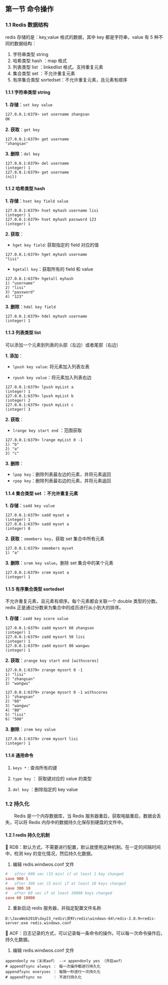 ## 第一节 命令操作

### 1.1 Redis 数据结构

redis 存储的是：key,value 格式的数据，其中 key 都是字符串，value 有 5 种不同的数据结构：

1) 字符串类型 string
2) 哈希类型 hash ：map 格式  
3) 列表类型 list ：linkedlist 格式。支持重复元素
4) 集合类型 set ：不允许重复元素
5) 有序集合类型 sortedset：不允许重复元素，且元素有顺序

#### 1.1.1 字符串类型 string

**1. 存储**：`set key value`

```bash
127.0.0.1:6379> set username zhangsan
OK
```

**2. 获取**：`get key`

```shell
127.0.0.1:6379> get username
"zhangsan"
```
			
**3. 删除**：`del key`

```shell
127.0.0.1:6379> del username
(integer) 1
127.0.0.1:6379> get username
(nil)
```


#### 1.1.2 哈希类型 hash


**1. 存储**：`hset key field value`

```shell
127.0.0.1:6379> hset myhash username lisi
(integer) 1
127.0.0.1:6379> hset myhash password 123
(integer) 1
```

**2. 获取**： 

* `hget key field`: 获取指定的 field 对应的值

```shell
127.0.0.1:6379> hget myhash username
"lisi"
```

* `hgetall key`：获取所有的 field 和 value

```shell
127.0.0.1:6379> hgetall myhash
1) "username"
2) "lisi"
3) "password"
4) "123"
```
				
**3. 删除**：`hdel key field`

```shell
127.0.0.1:6379> hdel myhash username
(integer) 1
```



#### 1.1.3 列表类型 list

可以添加一个元素到列表的头部（左边）或者尾部（右边）

**1. 添加**：

* `lpush key value`: 将元素加入列表左表
	
* `rpush key value`：将元素加入列表右边

```shell	
127.0.0.1:6379> lpush myList a
(integer) 1
127.0.0.1:6379> lpush myList b
(integer) 2
127.0.0.1:6379> rpush myList c
(integer) 3
```

**2. 获取**：

* `lrange key start end` ：范围获取

```shell
127.0.0.1:6379> lrange myList 0 -1
1) "b"
2) "a"
3) "c"
```

**3. 删除**：

* `lpop key`：删除列表最左边的元素，并将元素返回
* `rpop key`：删除列表最右边的元素，并将元素返回



#### 1.1.4 集合类型 set ：不允许重复元素

**1. 存储**：`sadd key value`

```shell
127.0.0.1:6379> sadd myset a
(integer) 1
127.0.0.1:6379> sadd myset a
(integer) 0
```

**2. 获取**：`smembers key`，获取 set 集合中所有元素

```shell
127.0.0.1:6379> smembers myset
1) "a"
```

**3. 删除**：`srem key value`，删除 set 集合中的某个元素	

```shell
127.0.0.1:6379> srem myset a
(integer) 1
```



#### 1.1.5 有序集合类型 sortedset   

不允许重复元素，且元素有顺序。每个元素都会关联一个 double 类型的分数。redis 正是通过分数来为集合中的成员进行从小到大的排序。

**1. 存储**：`zadd key score value`

```shell
127.0.0.1:6379> zadd mysort 60 zhangsan
(integer) 1
127.0.0.1:6379> zadd mysort 50 lisi
(integer) 1
127.0.0.1:6379> zadd mysort 80 wangwu
(integer) 1
```

**2. 获取**：`zrange key start end [withscores]`

```shell
127.0.0.1:6379> zrange mysort 0 -1
1) "lisi"
2) "zhangsan"
3) "wangwu"

127.0.0.1:6379> zrange mysort 0 -1 withscores
1) "zhangsan"
2) "60"
3) "wangwu"
4) "80"
5) "lisi"
6) "500"
```

**3. 删除**：`zrem key value`

```shell
127.0.0.1:6379> zrem mysort lisi
(integer) 1
```

#### 1.1.6 通用命令

1. `keys *` : 查询所有的键

2. `type key` ： 获取键对应的 value 的类型

3. `del key` ：删除指定的 key value 


### 1.2 持久化

&emsp;&emsp;Redis 是一个内存数据库，当 Redis 服务器重启，获取电脑重启，数据会丢失，可以将 Redis 内存中的数据持久化保存到硬盘的文件中。


#### 1.2.1 redis 持久化机制

🍒 RDB：默认方式，不需要进行配置，默认就使用这种机制。在一定的间隔时间中，检测 key 的变化情况，然后持久化数据。

1. 编辑 redis.windwos.conf 文件

```conf
#   after 900 sec (15 min) if at least 1 key changed
save 900 1
#   after 300 sec (5 min) if at least 10 keys changed
save 300 10
#   after 60 sec if at least 10000 keys changed
save 60 10000
```
				
2. 重新启动 redis 服务器，并指定配置文件名称

```
D:\JavaWeb2018\day23_redis\资料\redis\windows-64\redis-2.8.9>redis-server.exe redis.windows.conf	
```			

🍒 AOF：日志记录的方式，可以记录每一条命令的操作。可以每一次命令操作后，持久化数据。

1. 编辑 redis.windwos.conf 文件

```
appendonly no（关闭aof） --> appendonly yes （开启aof）
# appendfsync always ： 每一次操作都进行持久化
appendfsync everysec ： 每隔一秒进行一次持久化
# appendfsync no	 ： 不进行持久化
```
  
    